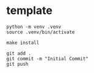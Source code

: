 # template

```
python -m venv .venv
source .venv/bin/activate
```

```
make install
```

```
git add .
git commit -m "Initial Commit"
git push
```